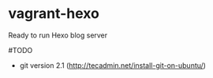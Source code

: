 vagrant-hexo
============

Ready to run Hexo blog server


#TODO
- git version 2.1 (http://tecadmin.net/install-git-on-ubuntu/)
